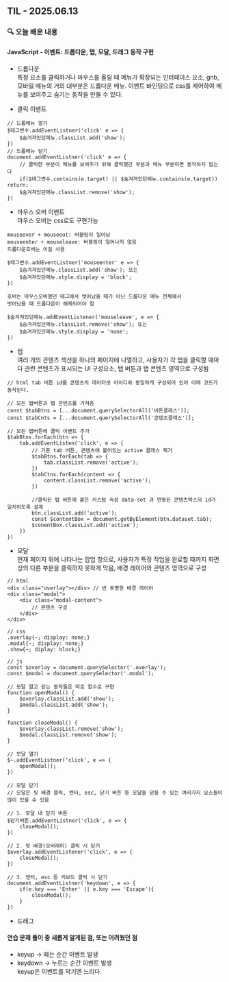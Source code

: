 ## TIL - 2025.06.13

### 🔍 오늘 배운 내용

#### JavaScript - 이벤트: 드롭다운, 탭, 모달, 드래그 동작 구현

- 드롭다운<br>
특정 요소를 클릭하거나 마우스를 올릴 때 메뉴가 확장되는 인터페이스 요소, gnb, 모바일 메뉴의 거의 대부분은 드롭다운 메뉴. 이벤트 바인딩으로 css를 제어하여 메뉴를 보여주고 숨기는 동작을 만들 수 있다.

- 클릭 이벤트
```
// 드롭메뉴 열기
$태그변수.addEventListner('click' e => {
    $숨겨져있던메뉴.classList.add('show');
})
// 드롭메뉴 닫기
document.addEventListner('click' e => {
    // 클릭한 부분이 메뉴를 보여주기 위해 클릭했던 부분과 메뉴 부분이면 동작하지 않는다
    if($태그변수.contains(e.target) || $숨겨져있던메뉴.contains(e.target)) return;
    $숨겨져있던메뉴.classList.remove('show');
})
```

- 마우스 오버 이벤트<br>
마우스 오버는 css로도 구현가능
```
mouseover + mouseout: 버블링이 일어남
mouseenter + mouseleave: 버블링이 일어나지 않음
드롭다운호버는 이걸 사용

$태그변수.addEventListner('mouseenter' e => {
    $숨겨져있던메뉴.classList.add('show'); 또는
    $숨겨져있던메뉴.style.display = 'block';
})

호버는 마우스오버했던 태그에서 벗어났을 때가 아닌 드롭다운 메뉴 전체에서
벗어났을 때 드롭다운이 해제되어야 함

$숨겨져있던메뉴.addEventListener('mouseleave', e => {
    $숨겨져있던메뉴.classList.remove('show'); 또는
    $숨겨져있던메뉴.style.display = 'none';
})

```

- 탭<br>
여러 개의 콘텐츠 섹션을 하나의 페이지에 나열하고, 사용자가 각 탭을 클릭할 때마다 관련 콘텐츠가 표시되는 UI 구성요소, 탭 버튼과 탭 콘텐츠 영역으로 구성됨
```
// html tab 버튼 id를 콘텐츠의 데이터셋 아이디와 동일하게 구성되어 있어 아래 코드가 동작된다.

// 모든 탭버튼과 탭 콘텐츠를 가져옴
const $tabBtns = [...document.querySelectorAll('버튼클래스')];
const $tabCnts = [...document.querySelectorAll('콘텐츠클래스')];

// 모든 탭버튼에 클릭 이벤트 추가
$tabBtns.forEach(btn => {
    tab.addEventListen('click', e => {
        // 기존 tab 버튼, 콘텐츠에 붙어있는 active 클래스 제거
        $tabBtns.forEach(tab => {
            tab.classList.remove('active');
        })
        $tabCtns.forEach(content => {
            content.classList.remove('active');
        })
    
        //클릭된 탭 버튼에 붙은 커스텀 속성 data-set 과 연동된 콘텐츠박스의 id가 일치하도록 설계
        btn.classList.add('active');
        const $contentBox = document.getByElement(btn.dataset.tab);
        $conentBox.classList.add('active');
    })
})
```

- 모달<br>
현재 페이지 위에 나타나는 팝업 창으로, 사용자가 특정 작업을 완료할 때까지 화면 상의 다른 부분을 클릭하지 못하게 막음, 배경 레이어와 콘텐츠 영역으로 구성
```
// html
<div class="overlay"></div> // 반 투명한 배경 레이어
<div class="modal">
    <div class="modal-content">
        // 콘텐츠 구성
    </div>
</div>

// css
.overlay{~; display: none;}
.modal{~; display: none;}
.show{~; diplay: block;}

// js
const $overlay = document.querySelector('.overlay');
const $modal = document.querySelector('.modal');

// 모달 열고 닫는 동작들은 따로 함수로 구현
function openModal() {
    $overlay.classList.add('show');
    $modal.classList.add('show');
}

function closeModal() {
    $overlay.classList.remove('show');
    $modal.classList.remove('show');
}

// 모달 열기
$~.addEventListner('click', e => {
    openModal();
})

// 모달 닫기
// 모달은 뒷 배경 클릭, 엔터, esc, 닫기 버튼 등 모달을 닫을 수 있는 여러가지 요소들이 많이 있을 수 있음

// 1. 모달 내 닫기 버튼
$닫기버튼.addEventListner('click', e => {
    closeModal();
})

// 2. 뒷 배경(오버레이) 클릭 시 닫기
$overlay.addEventListener('click', e => {
    closeModal();
})

// 3. 엔터, esc 등 키보드 클릭 시 닫기
document.addEventListner('keydown', e => {
    if(e.key === 'Enter' || e.key === 'Escape'){
        closeModal();
    }
})
```
- 드래그<br>

#### 연습 문제 풀이 중 새롭게 알게된 점, 또는 어려웠던 점
- keyup -> 떼는 순간 이벤트 발생 <br>
- keydown -> 누르는 순간 이벤트 발생 <br>
keyup은 이벤트를 막기엔 느리다.





